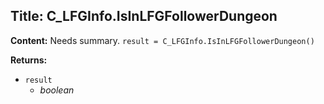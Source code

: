 ## Title: C_LFGInfo.IsInLFGFollowerDungeon

**Content:**
Needs summary.
`result = C_LFGInfo.IsInLFGFollowerDungeon()`

**Returns:**
- `result`
  - *boolean*
